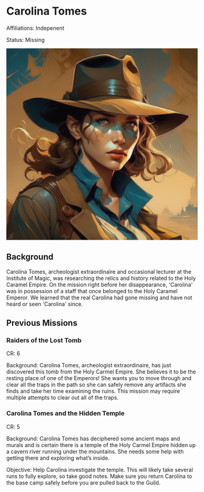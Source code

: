 # Carolina Tomes

Affiliations: Indepenent

Status: Missing

![Carolina_Tombs](/img/npcs/Carolina_tombs.png)

## Background

Carolina Tomes, archeologist extraordinaire and occasional lecturer at the Institute of Magic, was researching  the relics and history related to the Holy Caramel Empire. On the mission right before her disappearance, 'Carolina' was in possession of a staff that once belonged to the Holy Caramel Emperor. We learned that the real Carolina had gone missing and have not heard or seen 'Carolina' since. 

## Previous Missions
### Raiders of the Lost Tomb
CR: 6

Background: Carolina Tomes, archeologist extraordinaire, has just discovered this tomb from the Holy Carmel Empire. She believes it to be the resting place of one of the Emperors! She wants you to move through and clear all the traps in the path so she can safely remove any artifacts she finds and take her time examining the ruins. This mission may require multiple attempts to clear out all of the traps.

### Carolina Tomes and the Hidden Temple
CR: 5

Background: Carolina Tomes has deciphered some ancient maps and murals and is certain there is a temple of the Holy Carmel Empire hidden up a cavern river running under the mountains. She needs some help with getting there and exploring what’s inside.

Objective: Help Carolina investigate the temple. This will likely take several runs to fully explore, so take good notes. Make sure you return Carolina to the base camp safely before you are pulled back to the Guild.

